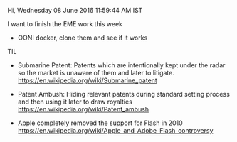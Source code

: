 Hi,
Wednesday 08 June 2016 11:59:44 AM IST

I want to finish the EME work this week


* OONI docker, clone them and see if it works


TIL

* Submarine Patent: Patents which are intentionally kept under the radar so the
  market is unaware of them and later to litigate. https://en.wikipedia.org/wiki/Submarine_patent

* Patent Ambush: Hiding relevant patents during standard setting process and
  then using it later to draw royalties https://en.wikipedia.org/wiki/Patent_ambush

* Apple completely removed the support for Flash in 2010 https://en.wikipedia.org/wiki/Apple_and_Adobe_Flash_controversy
